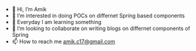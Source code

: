 - 👋 Hi, I’m Amik
- 👀 I’m interested in doing POCs on differnet Spring based components
- 🌱 Everyday I am learning something
- 💞️ I’m looking to collaborate on writing blogs on differnet components of Spring
- 📫 How to reach me amik.c17@gmail.com

<!---
c86amik/c86amik is a ✨ special ✨ repository because its `README.md` (this file) appears on your GitHub profile.
You can click the Preview link to take a look at your changes.
--->
